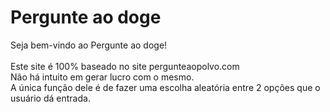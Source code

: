 # Pergunte ao doge

Seja bem-vindo ao Pergunte ao doge!
<br><br>
Este site é 100% baseado no site pergunteaopolvo.com
<br>
Não há intuito em gerar lucro com o mesmo.
<br>
A única função dele é de fazer uma escolha aleatória entre 2 opções que o usuário dá entrada.
